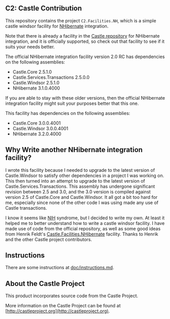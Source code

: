## C2: Castle Contribution ##

This repository contains the project `C2.Facilities.NH`, which is a simple castle windsor facility for [NHibernate](http://nhforge.org) integration.

Note that there is already a facility in the [Castle repository](http://github.com/castleproject) for NHibernate integration, and it is officially supported, so check out that facility to see if it suits your needs better.

The official NHibernate integration facility version 2.0 RC has dependencies on the following assemblies:

* Castle.Core 2.5.1.0
* Castle.Services.Transactions 2.5.0.0
* Castle.Windsor 2.5.1.0
* NHibernate 3.1.0.4000

If you are able to stay with these older versions, then the official NHibernate integration facility might suit your purposes better that this one.

This facility has dependencies on the following assemblies:

* Castle.Core 3.0.0.4001
* Castle.Windsor 3.0.0.4001
* NHibernate 3.2.0.4000

## Why Write another NHibernate integration facility? ##

I wrote this facility because I needed to upgrade to the latest version of Castle.Windsor to satisfy other dependencies in a project I was working on. This then turned into an attempt to upgrade to the latest version of Castle.Services.Transactions. This assembly has undergone significant revision between 2.5 and 3.0, and the 3.0 version is compiled against version 2.5 of Castle.Core and Castle.Windsor. It all got a bit too hard for me, especially since none of the other code I was using made any use of Castle transactions.

I know it seems like [NIH](http://en.wikipedia.org/wiki/Not_invented_here) syndrome, but I decided to write my own. At least it helped me to better understand how to write a castle windsor facility. I have made use of code from the official repository, as well as some good ideas from Henrik Feldt's [Castle.Facilities.NHibernate](https://github.com/haf/Castle.Facilities.NHibernate) facility. Thanks to Henrik and the other Castle project contributors.

## Instructions ##

There are some instructions at [doc/instructions.md](https://github.com/jjeffery/C2/blob/master/doc/instructions.md).


## About the Castle Project ##

This product incorporates source code from the Castle Project.

More information on the Castle Project can be found at [http://castleproject.org](http://castleproject.org).




